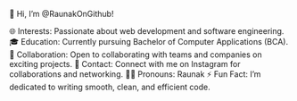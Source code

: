 👋 Hi, I’m @RaunakOnGithub!

🌐 Interests: Passionate about web development and software engineering.
🎓 Education: Currently pursuing  Bachelor of Computer Applications (BCA).
🤝 Collaboration: Open to collaborating with teams and companies on exciting projects.
📩 Contact: Connect with me on Instagram for collaborations and networking.
🧑‍💻 Pronouns: Raunak
⚡ Fun Fact: I’m dedicated to writing smooth, clean, and efficient code.
